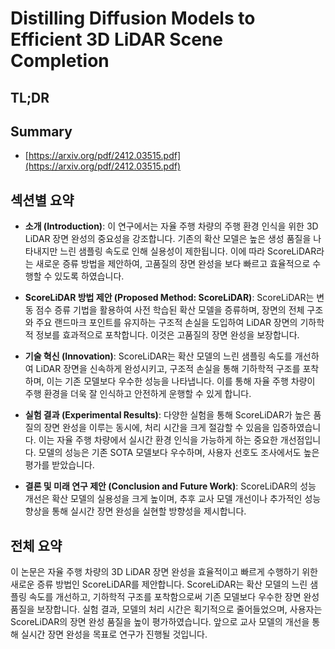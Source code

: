 # Distilling Diffusion Models to Efficient 3D LiDAR Scene Completion
## TL;DR
## Summary
- [https://arxiv.org/pdf/2412.03515.pdf](https://arxiv.org/pdf/2412.03515.pdf)

## 섹션별 요약

- **소개 (Introduction)**: 이 연구에서는 자율 주행 차량의 주행 환경 인식을 위한 3D LiDAR 장면 완성의 중요성을 강조합니다. 기존의 확산 모델은 높은 생성 품질을 나타내지만 느린 샘플링 속도로 인해 실용성이 제한됩니다. 이에 따라 ScoreLiDAR라는 새로운 증류 방법을 제안하여, 고품질의 장면 완성을 보다 빠르고 효율적으로 수행할 수 있도록 하였습니다.

- **ScoreLiDAR 방법 제안 (Proposed Method: ScoreLiDAR)**: ScoreLiDAR는 변동 점수 증류 기법을 활용하여 사전 학습된 확산 모델을 증류하며, 장면의 전체 구조와 주요 랜드마크 포인트를 유지하는 구조적 손실을 도입하여 LiDAR 장면의 기하학적 정보를 효과적으로 포착합니다. 이것은 고품질의 장면 완성을 보장합니다.

- **기술 혁신 (Innovation)**: ScoreLiDAR는 확산 모델의 느린 샘플링 속도를 개선하여 LiDAR 장면을 신속하게 완성시키고, 구조적 손실을 통해 기하학적 구조를 포착하며, 이는 기존 모델보다 우수한 성능을 나타냅니다. 이를 통해 자율 주행 차량이 주행 환경을 더욱 잘 인식하고 안전하게 운행할 수 있게 합니다.

- **실험 결과 (Experimental Results)**: 다양한 실험을 통해 ScoreLiDAR가 높은 품질의 장면 완성을 이루는 동시에, 처리 시간을 크게 절감할 수 있음을 입증하였습니다. 이는 자율 주행 차량에서 실시간 환경 인식을 가능하게 하는 중요한 개선점입니다. 모델의 성능은 기존 SOTA 모델보다 우수하며, 사용자 선호도 조사에서도 높은 평가를 받았습니다.

- **결론 및 미래 연구 제안 (Conclusion and Future Work)**: ScoreLiDAR의 성능 개선은 확산 모델의 실용성을 크게 높이며, 추후 교사 모델 개선이나 추가적인 성능 향상을 통해 실시간 장면 완성을 실현할 방향성을 제시합니다.

## 전체 요약

이 논문은 자율 주행 차량의 3D LiDAR 장면 완성을 효율적이고 빠르게 수행하기 위한 새로운 증류 방법인 ScoreLiDAR를 제안합니다. ScoreLiDAR는 확산 모델의 느린 샘플링 속도를 개선하고, 기하학적 구조를 포착함으로써 기존 모델보다 우수한 장면 완성 품질을 보장합니다. 실험 결과, 모델의 처리 시간은 획기적으로 줄어들었으며, 사용자는 ScoreLiDAR의 장면 완성 품질을 높이 평가하였습니다. 앞으로 교사 모델의 개선을 통해 실시간 장면 완성을 목표로 연구가 진행될 것입니다.